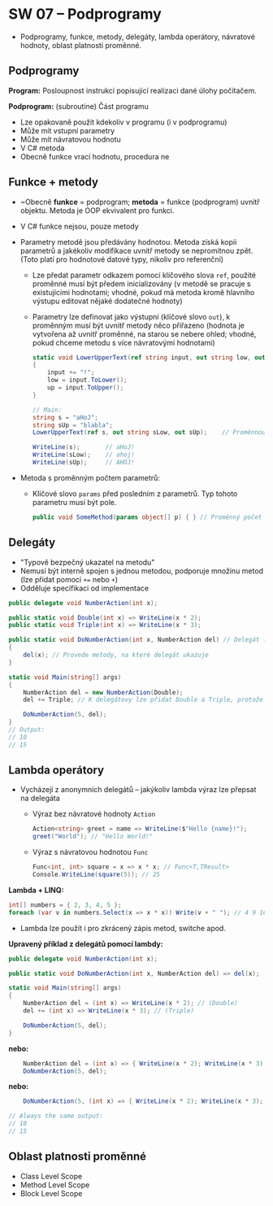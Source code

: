 # SW 07 – Podprogramy

* Podprogramy, funkce, metody, delegáty, lambda operátory, návratové hodnoty, oblast platnosti proměnné.

## Podprogramy

__Program:__ Posloupnost instrukcí popisující realizaci dané úlohy počítačem.

__Podprogram:__ (subroutine) Část programu

* Lze opakovaně použít kdekoliv v programu (i v podprogramu)
* Může mít vstupní parametry
* Může mít návratovou hodnotu
* V C# metoda
* Obecně funkce vrací hodnotu, procedura ne

## Funkce + metody

* ~Obecně __funkce__ = podprogram; __metoda__ = funkce (podprogram) uvnitř objektu. Metoda je OOP ekvivalent pro funkci.
* V C# funkce nejsou, pouze metody
* Parametry metodě jsou předávány hodnotou. Metoda získá kopii parametrů a jakékoliv modifikace uvnitř metody se nepromítnou zpět. (Toto platí pro hodnotové datové typy, nikoliv pro referenční)
  * Lze předat parametr odkazem pomocí klíčového slova `ref`, použité proměnné musí být předem inicializovány (v metodě se pracuje s existujícími hodnotami; vhodné, pokud má metoda kromě hlavního výstupu editovat nějaké dodatečné hodnoty)
  * Parametry lze definovat jako výstupní (klíčové slovo `out`), k proměnným musí být uvnitř metody něco přiřazeno (hodnota je vytvořena až uvnitř proměnné, na starou se nebere ohled; vhodné, pokud chceme metodu s více návratovými hodnotami)

    ``` csharp
    static void LowerUpperText(ref string input, out string low, out string up)
    {
        input += "!";
        low = input.ToLower();
        up = input.ToUpper();
    }

    // Main:
    string s = "aHoJ";
    string sUp = "blabla";
    LowerUpperText(ref s, out string sLow, out sUp);    // Proměnnou lze deklarovat až při volání (sLow) nebo už před tím (sUp)
    
    WriteLine(s);       // aHoJ!
    WriteLine(sLow);    // ahoj!
    WriteLine(sUp);     // AHOJ!
    ```

* Metoda s proměnným počtem parametrů:
  * Klíčové slovo `params` před posledním z parametrů. Typ tohoto parametru musí být pole.

    ``` csharp
    public void SomeMethod(params object[] p) { } // Proměnný počet parametrů
    ```

## Delegáty

* "Typově bezpečný ukazatel na metodu"
* Nemusí být interně spojen s jednou metodou, podporuje množinu metod (lze přidat pomocí `+=` nebo `+`)
* Odděluje specifikaci od implementace

``` csharp
public delegate void NumberAction(int x);

public static void Double(int x) => WriteLine(x * 2);
public static void Triple(int x) => WriteLine(x * 3);

public static void DoNumberAction(int x, NumberAction del) // Delegát (~předpis pro metodu) jako vstupní parametr
{
    del(x); // Provede metody, na které delegát ukazuje
}

static void Main(string[] args)
{
    NumberAction del = new NumberAction(Double);
    del += Triple; // K delegátovy lze přidat Double a Triple, protože mají stejnou signaturu (návratový typ a vstupní parametry) 

    DoNumberAction(5, del);
}
// Output:
// 10
// 15
```

## Lambda operátory

* Vycházejí z anonymních delegátů – jakýkoliv lambda výraz lze přepsat na delegáta
  * Výraz bez návratové hodnoty `Action`

    ``` csharp
    Action<string> greet = name => WriteLine($"Hello {name}!");
    greet("World"); // "Hello World!"
    ```

  * Výraz s návratovou hodnotou `Func`

    ``` csharp
    Func<int, int> square = x => x * x; // Func<T,TResult>
    Console.WriteLine(square(5)); // 25
    ```

__Lambda + LINQ:__

``` csharp
int[] numbers = { 2, 3, 4, 5 };
foreach (var v in numbers.Select(x => x * x)) Write(v + " "); // 4 9 16 25
```

* Lambda lze použít i pro zkrácený zápis metod, switche apod.

__Upravený příklad z delegátů pomocí lambdy:__

``` csharp
public delegate void NumberAction(int x);

public static void DoNumberAction(int x, NumberAction del) => del(x);

static void Main(string[] args)
{
    NumberAction del = (int x) => WriteLine(x * 2); // (Double)
    del += (int x) => WriteLine(x * 3); // (Triple)

    DoNumberAction(5, del);
}
```

__nebo:__

``` csharp
    NumberAction del = (int x) => { WriteLine(x * 2); WriteLine(x * 3); };
    DoNumberAction(5, del);
```

__nebo:__

``` csharp
    DoNumberAction(5, (int x) => { WriteLine(x * 2); WriteLine(x * 3); });
```

``` csharp
// Always the same output:
// 10
// 15
```

## Oblast platnosti proměnné

* Class Level Scope
* Method Level Scope
* Block Level Scope
